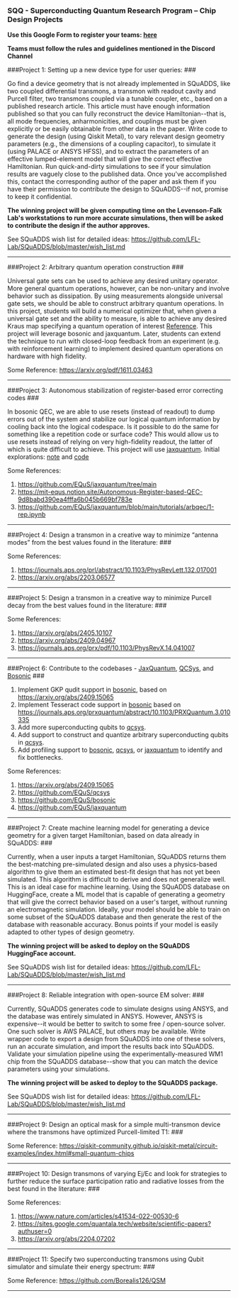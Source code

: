 ### SQQ - Superconducting Quantum Research Program – Chip Design Projects ###

**Use this Google Form to register your teams: [here](https://forms.gle/jFXSV5BjMvsC1Egp6)**

__Teams must follow the rules and guidelines mentioned in the Discord Channel__


###Project 1: Setting up a new device type for user queries: ###

Go find a device geometry that is not already implemented in SQuADDS, like two coupled differential transmons, a transmon with readout cavity and Purcell filter, two transmons coupled via a tunable coupler, etc., based on a published research article. This article must have enough information published so that you can fully reconstruct the device Hamiltonian--that is, all mode frequencies, anharmonicities, and couplings must be given explicitly or be easily obtainable from other data in the paper. Write code to generate the design (using Qiskit Metal), to vary relevant design geometry parameters (e.g., the dimensions of a coupling capacitor), to simulate it (using PALACE or ANSYS HFSS), and to extract the parameters of an effective lumped-element model that will give the correct effective Hamiltonian. Run quick-and-dirty simulations to see if your simulation results are vaguely close to the published data. Once you've accomplished this, contact the corresponding author of the paper and ask them if you have their permission to contribute the design to SQuADDS--if not, promise to keep it confidential.

**The winning project will be given computing time on the Levenson-Falk Lab's workstations to run more accurate simulations, then will be asked to contribute the design if the author approves.**

See SQuADDS wish list for detailed ideas: https://github.com/LFL-Lab/SQuADDS/blob/master/wish_list.md 

---------------------------------------------------------------------------------------------------------

###Project 2: Arbitrary quantum operation construction ###

Universal gate sets can be used to achieve any desired unitary operator. More general quantum operations, however, can be non-unitary and involve behavior such as dissipation. By using measurements alongside universal gate sets, we should be able to construct arbitrary quantum operations. In this project, students will build a numerical optimizer that, when given a universal gate set and the ability to measure, is able to achieve any desired Kraus map specifying a quantum operation of interest [Reference](https://arxiv.org/pdf/1611.03463). This project will leverage bosonic and jaxquantum.  Later, students can extend the technique to run with closed-loop feedback from an experiment (e.g. with reinforcement learning) to implement desired quantum operations on hardware with high fidelity.

Some Reference: https://arxiv.org/pdf/1611.03463

---------------------------------------------------------------------------------------------------------

###Project 3: Autonomous stabilization of register-based error correcting codes ###

In bosonic QEC, we are able to use resets (instead of readout) to dump errors out of the system and stabilize our logical quantum information by cooling back into the logical codespace. Is it possible to do the same for something like a repetition code or surface code? This would allow us to use resets instead of relying on very high-fidelity readout, the latter of which is quite difficult to achieve. This project will use [jaxquantum](https://github.com/EQuS/jaxquantum/tree/main).  Initial explorations: [note](https://mit-equs.notion.site/Autonomous-Register-based-QEC-9d8babd390ea4fffa6b045b669bf783e) and [code](https://github.com/EQuS/jaxquantum/blob/main/tutorials/arbqec/1-rep.ipynb)

Some References:
1. https://github.com/EQuS/jaxquantum/tree/main
2. https://mit-equs.notion.site/Autonomous-Register-based-QEC-9d8babd390ea4fffa6b045b669bf783e
3. https://github.com/EQuS/jaxquantum/blob/main/tutorials/arbqec/1-rep.ipynb

---------------------------------------------------------------------------------------------------------

###Project 4: Design a transmon in a creative way to minimize “antenna modes” from the best values found in the literature: ###

Some References:
1. https://journals.aps.org/prl/abstract/10.1103/PhysRevLett.132.017001
2. https://arxiv.org/abs/2203.06577

---------------------------------------------------------------------------------------------------------

###Project 5: Design a transmon in a creative way to minimize Purcell decay from the best values found in the literature: ###

Some References:
1. https://arxiv.org/abs/2405.10107
2. https://arxiv.org/abs/2409.04967
3. https://journals.aps.org/prx/pdf/10.1103/PhysRevX.14.041007

---------------------------------------------------------------------------------------------------------

###Project 6: Contribute to the codebases - [JaxQuantum](https://github.com/EQuS/jaxquantum), [QCSys](https://github.com/EQuS/qcsys), and [Bosonic](https://github.com/EQuS/bosonic) ###


1. Implement GKP qudit support in [bosonic](https://github.com/EQuS/bosonic), based on https://arxiv.org/abs/2409.15065
2. Implement Tesseract code support in [bosonic](https://github.com/EQuS/bosonic) based on https://journals.aps.org/prxquantum/abstract/10.1103/PRXQuantum.3.010335
3. Add more superconducting qubits to [qcsys](https://github.com/EQuS/qcsys).
4. Add support to construct and quantize arbitrary superconducting qubits in [qcsys](https://github.com/EQuS/qcsys).
5. Add profiling support to [bosonic](https://github.com/EQuS/bosonic), [qcsys](https://github.com/EQuS/qcsys), or [jaxquantum](https://github.com/EQuS/jaxquantum) to identify and fix bottlenecks.

Some References:
1. https://arxiv.org/abs/2409.15065
2. https://github.com/EQuS/qcsys
3. https://github.com/EQuS/bosonic
4. https://github.com/EQuS/jaxquantum

---------------------------------------------------------------------------------------------------------

###Project 7: Create machine learning model for generating a device geometry for a given target Hamiltonian, based on data already in SQuADDS: ###

Currently, when a user inputs a target Hamiltonian, SQuADDS returns them the best-matching pre-simulated design and also uses a physics-based algorithm to give them an estimated best-fit design that has not yet been simulated. This algorithm is difficult to derive and does not generalize well. This is an ideal case for machine learning. Using the SQuADDS database on HuggingFace, create a ML model that is capable of generating a geometry that will give the correct behavior based on a user's target, without running an electromagnetic simulation. Ideally, your model should be able to train on some subset of the SQuADDS database and then generate the rest of the database with reasonable accuracy. Bonus points if your model is easily adapted to other types of design geometry.

**The winning project will be asked to deploy on the SQuADDS HuggingFace account.**

See SQuADDS wish list for detailed ideas: https://github.com/LFL-Lab/SQuADDS/blob/master/wish_list.md 

---------------------------------------------------------------------------------------------------------

###Project 8: Reliable integration with open-source EM solver: ###

Currently, SQuADDS generates code to simulate designs using ANSYS, and the database was entirely simulated in ANSYS. However, ANSYS is expensive--it would be better to switch to some free / open-source solver. One such solver is AWS PALACE, but others may be available. Write wrapper code to export a design from SQuADDS into one of these solvers, run an accurate simulation, and import the results back into SQuADDS. Validate your simulation pipeline using the experimentally-measured WM1 chip from the SQuADDS database--show that you can match the device parameters using your simulations.

**The winning project will be asked to deploy to the SQuADDS package.**

See SQuADDS wish list for detailed ideas: https://github.com/LFL-Lab/SQuADDS/blob/master/wish_list.md 

---------------------------------------------------------------------------------------------------------

###Project 9: Design an optical mask for a simple multi-transmon device where the transmons have optimized Purcell-limited T1: ###

Some Reference: https://qiskit-community.github.io/qiskit-metal/circuit-examples/index.html#small-quantum-chips 

---------------------------------------------------------------------------------------------------------

###Project 10: Design transmons of varying Ej/Ec and look for strategies to further reduce the surface participation ratio and radiative losses from the best found in the literature: ###

Some References:
1. https://www.nature.com/articles/s41534-022-00530-6
2. https://sites.google.com/quantala.tech/website/scientific-papers?authuser=0
3. https://arxiv.org/abs/2204.07202

---------------------------------------------------------------------------------------------------------

###Project 11: Specify two superconducting transmons using Qubit simulator and simulate their energy spectrum: ###

Some Reference: https://github.com/Borealis126/QSM

---------------------------------------------------------------------------------------------------------
